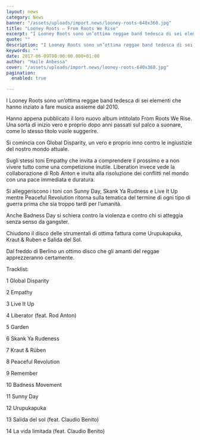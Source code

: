 ```yaml
---
layout: news
category: News
banner: "/assets/uploads/import.news/looney-roots-640x360.jpg"
title: "Looney Roots – From Roots We Rise"
excerpt: "I Looney Roots sono un’ottima reggae band tedesca di sei elementi che hanno inziato a fare musica assieme dal 2010. Hanno appena pubblicato il loro nuovo album intitolato From Roots We Rise. Una sorta di inizio vero e proprio dopo anni passati sul palco a suonare, come lo stesso titolo vuole suggerire. Si comincia con [&hellip"
quote: ""
description: "I Looney Roots sono un’ottima reggae band tedesca di sei elementi che hanno inziato a fare musica assieme dal 2010. Hanno appena pubblicato il loro nuovo album intitolato From Roots We Rise. Una sorta di inizio vero e proprio dopo anni passati sul palco a suonare, come lo stesso titolo vuole suggerire. Si comincia con [&hellip"
keywords: ""
date: 2017-06-09T00:00:00.000+01:00
author: "Haile Anbessa"
cover: "/assets/uploads/import.news/looney-roots-640x360.jpg"
pagination:
  enabled: true

---
```


I Looney Roots sono un’ottima reggae band tedesca di sei elementi che hanno inziato a fare musica assieme dal 2010.

Hanno appena pubblicato il loro nuovo album intitolato From Roots We Rise. Una sorta di inizio vero e proprio dopo anni passati sul palco a suonare, come lo stesso titolo vuole suggerire.

Si comincia con Global Disparity, un vero e proprio inno contro le ingiustizie del nostro mondo attuale.

Sugli stessi toni Empathy che invita a comprendere il prossimo e a non vivere tutto come una competizione inutile. Liberation invece vede la collaborazione di Rob Anton e invita alla risoluzione dei conflitti nel mondo con una pace immediata e duratura.

Si alleggeriscono i toni con Sunny Day, Skank Ya Rudness e Live It Up mentre Peaceful Revolution ritorna sulla tematica del termine di ogni tipo di guerra prima che sia troppo tardi per l’umanità.

Anche Badness Day si schiera contro la violenza e contro chi si atteggia senza senso da gangster.

Chiudono il disco delle strumentali di ottima fattura come Urupukapuka, Kraut & Ruben e Salida del Sol.

Dal freddo di Berlino un ottimo disco che gli amanti del reggae apprezzeranno certamente.

Tracklist:

1 Global Disparity

2 Empathy

3 Live It Up

4 Liberator (feat. Rod Anton)

5 Garden

6 Skank Ya Rudeness

7 Kraut & Rüben

8 Peaceful Revolution

9 Remember

10 Badness Movement

11 Sunny Day

12 Urupukapuka

13 Salida del sol (feat. Claudio Benito)

14 La vida limitada (feat. Claudio Benito)
